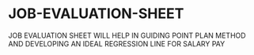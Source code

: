 # JOB-EVALUATION-SHEET
JOB EVALUATION SHEET WILL HELP IN GUIDING POINT PLAN METHOD AND DEVELOPING AN IDEAL REGRESSION LINE FOR SALARY PAY
